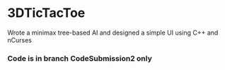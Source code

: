 # 3DTicTacToe
Wrote a minimax tree-based AI and designed a simple UI using C++ and nCurses

### Code is in branch CodeSubmission2 only
